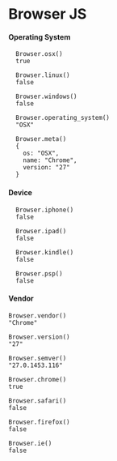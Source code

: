 Browser JS
==========

#### Operating System
```
  Browser.osx()
  true
  
  Browser.linux()
  false
  
  Browser.windows()
  false
  
  Browser.operating_system()
  "OSX"
  
  Browser.meta()
  {
    os: "OSX",
    name: "Chrome",
    version: "27"
  }
```




#### Device
```
  Browser.iphone()
  false
  
  Browser.ipad()
  false
  
  Browser.kindle()
  false
  
  Browser.psp()
  false
```

#### Vendor
```
Browser.vendor()
"Chrome"

Browser.version()
"27"

Browser.semver()
"27.0.1453.116"

Browser.chrome()
true

Browser.safari()
false

Browser.firefox()
false

Browser.ie()
false
```

